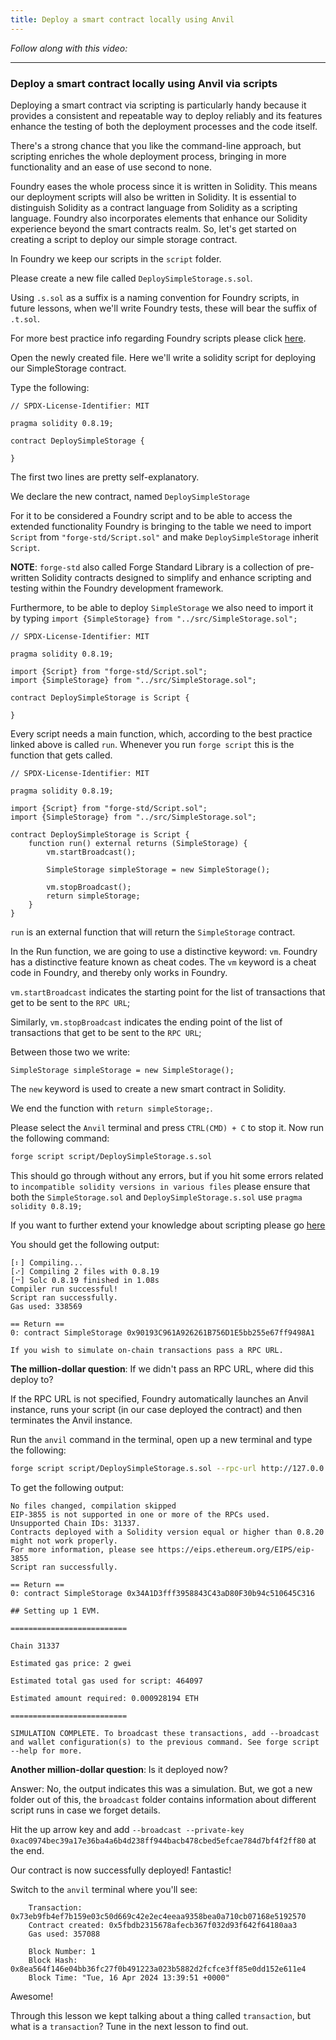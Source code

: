 ```yaml
---
title: Deploy a smart contract locally using Anvil
---
```


_Follow along with this video:_

---

### Deploy a smart contract locally using Anvil via scripts

Deploying a smart contract via scripting is particularly handy because it provides a consistent and repeatable way to deploy reliably and its features enhance the testing of both the deployment processes and the code itself.

There's a strong chance that you like the command-line approach, but scripting enriches the whole deployment process, bringing in more functionality and an ease of use second to none.

Foundry eases the whole process since it is written in Solidity. This means our deployment scripts will also be written in Solidity. It is essential to distinguish Solidity as a contract language from Solidity as a scripting language. Foundry also incorporates elements that enhance our Solidity experience beyond the smart contracts realm. So, let's get started on creating a script to deploy our simple storage contract.

In Foundry we keep our scripts in the `script` folder.

Please create a new file called `DeploySimpleStorage.s.sol`. 

Using `.s.sol` as a suffix is a naming convention for Foundry scripts, in future lessons, when we'll write Foundry tests, these will bear the suffix of `.t.sol`.

For more best practice info regarding Foundry scripts please click [here](https://book.getfoundry.sh/tutorials/best-practices#scripts).

Open the newly created file. Here we'll write a solidity script for deploying our SimpleStorage contract.

Type the following:

```solidity
// SPDX-License-Identifier: MIT

pragma solidity 0.8.19;

contract DeploySimpleStorage {
    
}
```

The first two lines are pretty self-explanatory.

We declare the new contract, named `DeploySimpleStorage`

For it to be considered a Foundry script and to be able to access the extended functionality Foundry is bringing to the table we need to import `Script` from `"forge-std/Script.sol"` and make `DeploySimpleStorage` inherit `Script`.

**NOTE**: `forge-std` also called Forge Standard Library is a collection of pre-written Solidity contracts designed to simplify and enhance scripting and testing within the Foundry development framework.

Furthermore, to be able to deploy `SimpleStorage` we also need to import it by typing `import {SimpleStorage} from "../src/SimpleStorage.sol";`

```solidity
// SPDX-License-Identifier: MIT

pragma solidity 0.8.19;

import {Script} from "forge-std/Script.sol";
import {SimpleStorage} from "../src/SimpleStorage.sol";

contract DeploySimpleStorage is Script {
    
}
```

Every script needs a main function, which, according to the best practice linked above is called `run`. Whenever you run `forge script` this is the function that gets called.

```solidity
// SPDX-License-Identifier: MIT

pragma solidity 0.8.19;

import {Script} from "forge-std/Script.sol";
import {SimpleStorage} from "../src/SimpleStorage.sol";

contract DeploySimpleStorage is Script {
    function run() external returns (SimpleStorage) {
        vm.startBroadcast();

        SimpleStorage simpleStorage = new SimpleStorage();

        vm.stopBroadcast();
        return simpleStorage;
    }
}
```
`run` is an external function that will return the `SimpleStorage` contract.

In the Run function, we are going to use a distinctive keyword: `vm`. Foundry has a distinctive feature known as cheat codes. The `vm` keyword is a cheat code in Foundry, and thereby only works in Foundry.

`vm.startBroadcast` indicates the starting point for the list of transactions that get to be sent to the `RPC URL`;

Similarly, `vm.stopBroadcast` indicates the ending point of the list of transactions that get to be sent to the `RPC URL`;

Between those two we write:

`SimpleStorage simpleStorage = new SimpleStorage();`

The `new` keyword is used to create a new smart contract in Solidity.

We end the function with `return simpleStorage;`.

Please select the `Anvil` terminal and press `CTRL(CMD) + C` to stop it. Now run the following command:

```bash
forge script script/DeploySimpleStorage.s.sol
```

This should go through without any errors, but if you hit some errors related to `incompatible solidity versions in various files` please ensure that both the `SimpleStorage.sol` and `DeploySimpleStorage.s.sol` use `pragma solidity 0.8.19;`

If you want to further extend your knowledge about scripting please go [here](https://book.getfoundry.sh/tutorials/solidity-scripting?highlight=scr#solidity-scripting)

You should get the following output:

```text
[⠆] Compiling...
[⠔] Compiling 2 files with 0.8.19
[⠒] Solc 0.8.19 finished in 1.08s
Compiler run successful!
Script ran successfully.
Gas used: 338569

== Return ==
0: contract SimpleStorage 0x90193C961A926261B756D1E5bb255e67ff9498A1

If you wish to simulate on-chain transactions pass a RPC URL.
```

**The million-dollar question**: If we didn't pass an RPC URL, where did this deploy to?

If the RPC URL is not specified, Foundry automatically launches an Anvil instance, runs your script (in our case deployed the contract) and then terminates the Anvil instance.

Run the `anvil` command in the terminal, open up a new terminal and type the following:

```bash
forge script script/DeploySimpleStorage.s.sol --rpc-url http://127.0.0.1:8545
```

To get the following output:

```text
No files changed, compilation skipped
EIP-3855 is not supported in one or more of the RPCs used.
Unsupported Chain IDs: 31337.
Contracts deployed with a Solidity version equal or higher than 0.8.20 might not work properly.
For more information, please see https://eips.ethereum.org/EIPS/eip-3855
Script ran successfully.

== Return ==
0: contract SimpleStorage 0x34A1D3fff3958843C43aD80F30b94c510645C316

## Setting up 1 EVM.

==========================

Chain 31337

Estimated gas price: 2 gwei

Estimated total gas used for script: 464097

Estimated amount required: 0.000928194 ETH

==========================

SIMULATION COMPLETE. To broadcast these transactions, add --broadcast and wallet configuration(s) to the previous command. See forge script --help for more.
```

**Another million-dollar question**: Is it deployed now?

Answer: No, the output indicates this was a simulation. But, we got a new folder out of this, the `broadcast` folder contains information about different script runs in case we forget details.

Hit the up arrow key and add `--broadcast --private-key 0xac0974bec39a17e36ba4a6b4d238ff944bacb478cbed5efcae784d7bf4f2ff80` at the end.

Our contract is now successfully deployed! Fantastic!

Switch to the `anvil` terminal where you'll see:

```text
    Transaction: 0x73eb9fb4ef7b159e03c50d669c42e2ec4eeaa9358bea0a710cb07168e5192570
    Contract created: 0x5fbdb2315678afecb367f032d93f642f64180aa3
    Gas used: 357088

    Block Number: 1
    Block Hash: 0x8ea564f146e04bb36fc27f0b491223a023b5882d2fcfce3ff85e0dd152e611e4
    Block Time: "Tue, 16 Apr 2024 13:39:51 +0000"
```

Awesome!

Through this lesson we kept talking about a thing called `transaction`, but what is a `transaction`? Tune in the next lesson to find out.
